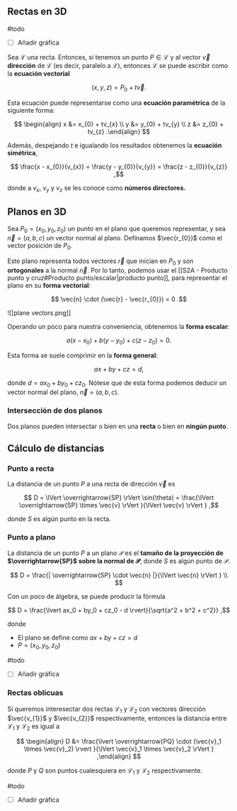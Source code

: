 ## Rectas en 3D

#todo 
- [ ] Añadir gráfica

Sea $\mathscr{L}$ una recta. Entonces, si tenemos un punto $P \in \mathscr{L}$ y al vector $\vec{v}$ **dirección** de $\mathscr{L}$ (es decir, paralelo a $\mathscr{L}$), entonces $\mathscr{L}$ se puede escribir como la **ecuación vectorial**

$$
(x,y,z) = P_{0} + t\vec{v}
.$$

Esta ecuación puede representarse como una **ecuación paramétrica** de la siguiente forma:

$$
\begin{align}
x &= x_{0} + tv_{x} \\
y &= y_{0} + tv_{y} \\
z &= z_{0} + tv_{z}
.\end{align}
$$

Además, despejando $t$ e igualando los resultados obtenemos la **ecuación simétrica**,

$$
\frac{x - x_{0}}{v_{x}} = \frac{y - y_{0}}{v_{y}} = \frac{z - z_{0}}{v_{z}}
,$$

donde a $v_{x}$, $v_{y}$ y $v_{z}$ se les conoce como **números directores.**

## Planos en 3D

Sea $P_{0} = (x_{0}, y_{0}, z_{0})$ un punto en el plano que queremos representar, y sea $\vec{n} = (a,b,c)$ un vector normal al plano. Definamos $\vec{r_{0}}$ como el vector posición de $P_{0}$.

Este plano representa todos vectores $\vec{r}$ que inician en $P_{0}$ y son **ortogonales** a la normal $\vec{n}$. Por lo tanto, podemos usar el [[S2A - Producto punto y cruz#Producto punto/escalar|producto punto]], para representar el plano en su **forma vectorial**:

$$
\vec{n} \cdot (\vec{r} - \vec{r_{0}}) = 0
.$$

![[plane vectors.png]]

Operando un poco para nuestra conveniencia, obtenemos la **forma escalar**:

$$
a(x - x_{0}) + b(y - y_{0}) + c(z - z_{0}) = 0
.$$

Esta forma se suele comprimir en la **forma general**:

$$
ax + by + cz = d
,$$

donde $d = ax_{0} + by_{0} + cz_{0}$. Nótese que de esta forma podemos deducir un vector normal del plano, $\vec{n} = (a,b,c)$.

### Intersección de dos planos

Dos planos pueden intersectar o bien en una **recta** o bien en **ningún punto**.

## Cálculo de distancias

### Punto a recta

La distancia de un punto $P$ a una recta de dirección $\vec{v}$ es

$$
D = \lVert \overrightarrow{SP} \rVert \sin(\theta) = \frac{\lVert \overrightarrow{SP} \times \vec{v} \rVert }{\lVert \vec{v} \rVert }
,$$

donde $S$ es algún punto en la recta.

### Punto a plano

La distancia de un punto $P$ a un plano $\mathscr{P}$ es el **tamaño de la proyección de $\overrightarrow{SP}$ sobre la normal de $\mathscr{P}$**, donde $S$ es algún punto de $\mathscr{P}$.

$$
D = \frac{| \overrightarrow{SP} \cdot \vec{n} |}{\lVert \vec{n} \rVert } \\
$$

Con un poco de álgebra, se puede producir la fórmula

$$
D = \frac{\lvert ax_0 + by_0 + cz_0 - d \rvert}{\sqrt{a^2 + b^2 + c^2}}
,$$

donde

- El plano se define como $ax + by + cz = d$
- $P = (x_0, y_0, z_0)$

#todo
- [ ] Añadir gráfica

### Rectas oblicuas

Si queremos interesectar dos rectas $\mathscr{L_{1}}$ y $\mathscr{L_{2}}$ con vectores dirección $\vec{v_{1}}$ y $\vec{v_{2}}$ respectivamente, entonces la distancia entre $\mathscr{L_{1}}$ y $\mathscr{L_{2}}$ es igual a

$$
\begin{align}
D &= \frac{\lvert \overrightarrow{PQ} \cdot (\vec{v}_1 \times \vec{v}_2) \rvert }{\lVert \vec{v}_1 \times \vec{v}_2 \rVert }
,\end{align}
$$

donde $P$ y $Q$ son puntos cualesquiera en $\mathscr{L_{1}}$ y $\mathscr{L_{2}}$  respectivamente.

#todo
- [ ] Añadir gráfica
